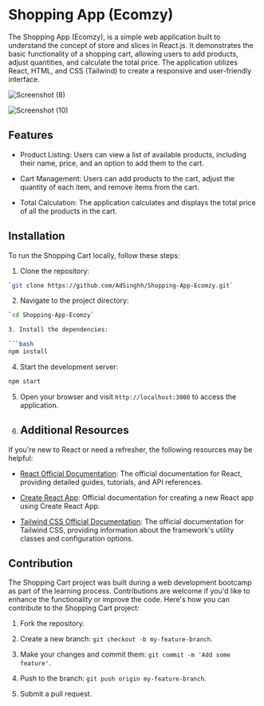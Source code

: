 # Shopping App (Ecomzy)

The Shopping App (Ecomzy), is a simple web application built to understand the concept of store and slices in React.js. It demonstrates the basic functionality of a shopping cart, allowing users to add products, adjust quantities, and calculate the total price. The application utilizes React, HTML, and CSS (Tailwind) to create a responsive and user-friendly interface.

![Screenshot (8)](https://github.com/AdSinghh/Shopping-App-Ecomzy/assets/132607841/832e334f-05af-4a69-8c12-07111e770f8c)

![Screenshot (10)](https://github.com/AdSinghh/Shopping-App-Ecomzy/assets/132607841/36da79b7-59ce-4a59-bbec-b0e13e7017b3)



## Features

-   Product Listing: Users can view a list of available products, including their name, price, and an option to add them to the cart.

-   Cart Management: Users can add products to the cart, adjust the quantity of each item, and remove items from the cart.

-   Total Calculation: The application calculates and displays the total price of all the products in the cart.

## Installation

To run the Shopping Cart locally, follow these steps:

1. Clone the repository:

```bash
`git clone https://github.com/AdSinghh/Shopping-App-Ecomzy.git`
```

2. Navigate to the project directory:

```bash
`cd Shopping-App-Ecomzy`

3. Install the dependencies:

```bash
npm install
```

4. Start the development server:

```bash
npm start
```

5. Open your browser and visit `http://localhost:3000` to access the application.

6. ## Additional Resources

If you're new to React or need a refresher, the following resources may be helpful:

-   [React Official Documentation](https://reactjs.org/docs): The official documentation for React, providing detailed guides, tutorials, and API references.

-   [Create React App](https://create-react-app.dev/docs/getting-started/): Official documentation for creating a new React app using Create React App.

-   [Tailwind CSS Official Documentation](https://tailwindcss.com/docs): The official documentation for Tailwind CSS, providing information about the framework's utility classes and configuration options.

## Contribution

The Shopping Cart project was built during a web development bootcamp as part of the learning process. Contributions are welcome if you'd like to enhance the functionality or improve the code. Here's how you can contribute to the Shopping Cart project:

1. Fork the repository.

2. Create a new branch: `git checkout -b my-feature-branch`.

3. Make your changes and commit them: `git commit -m 'Add some feature'`.

4. Push to the branch: `git push origin my-feature-branch`.

5. Submit a pull request.

